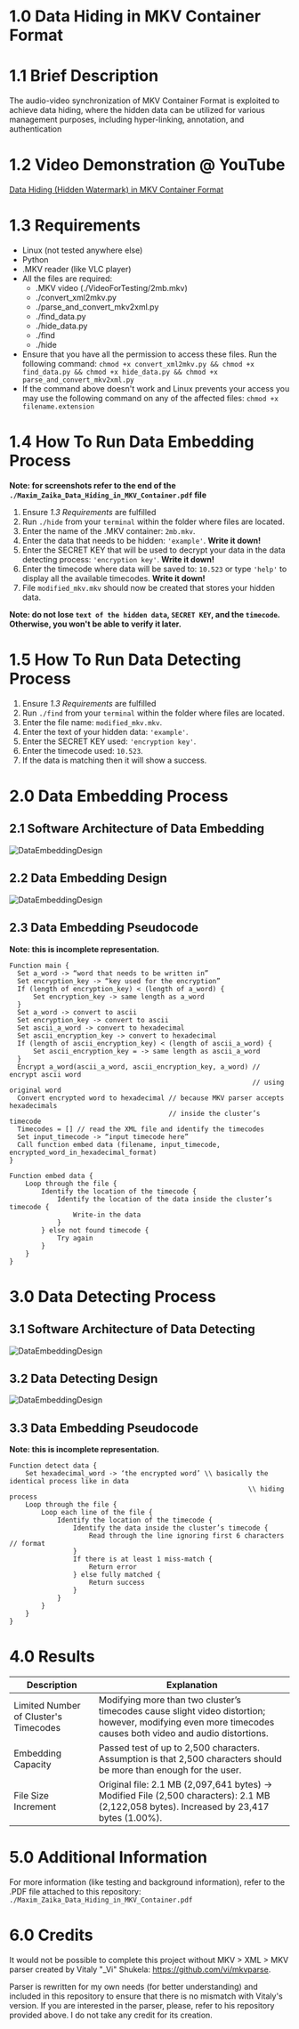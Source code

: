 # 1.0 Data Hiding in MKV Container Format

# 1.1 Brief Description

The audio-video synchronization of MKV Container Format is exploited to achieve data hiding, where the hidden data can be utilized for various management purposes, including hyper-linking, annotation, and authentication

# 1.2 Video Demonstration @ YouTube

[Data Hiding (Hidden Watermark) in MKV Container Format](https://www.youtube.com/watch?v=mhZesLEC1ys&t=4s) 

# 1.3 Requirements

- Linux (not tested anywhere else)
- Python 
- .MKV reader (like VLC player)
- All the files are required:
  - .MKV video (./VideoForTesting/2mb.mkv)
  - ./convert_xml2mkv.py
  - ./parse_and_convert_mkv2xml.py
  - ./find_data.py
  - ./hide_data.py
  - ./find
  - ./hide
- Ensure that you have all the permission to access these files. Run the following command:
  ```chmod +x convert_xml2mkv.py && chmod +x find_data.py && chmod +x hide_data.py && chmod +x parse_and_convert_mkv2xml.py```
- If the command above doesn't work and Linux prevents your access you may use the following command on any of the affected files: ```chmod +x filename.extension```

# 1.4 How To Run Data Embedding Process

**Note: for screenshots refer to the end of the ```./Maxim_Zaika_Data_Hiding_in_MKV_Container.pdf``` file**

1. Ensure *1.3 Requirements* are fulfilled
2. Run ```./hide``` from your ```terminal``` within the folder where files are located.
3. Enter the name of the .MKV container: ```2mb.mkv```.
4. Enter the data that needs to be hidden: ```'example'```. **Write it down!**
5. Enter the SECRET KEY that will be used to decrypt your data in the data detecting process: ```'encryption key'```. **Write it down!**
6. Enter the timecode where data will be saved to: ```10.523``` or type ```'help'``` to display all the available timecodes. **Write it down!**
7. File ```modified_mkv.mkv``` should now be created that stores your hidden data.

**Note: do not lose ```text of the hidden data```, ```SECRET KEY```, and the ```timecode```. Otherwise, you won't be able to verify it later.** 

# 1.5 How To Run Data Detecting Process

1. Ensure *1.3 Requirements* are fulfilled
2. Run ```./find``` from your ```terminal``` within the folder where files are located.
3. Enter the file name: ```modified_mkv.mkv```.
4. Enter the text of your hidden data: ```'example'```.
5. Enter the SECRET KEY used: ```'encryption key'```.
6. Enter the timecode used: ```10.523```.
7. If the data is matching then it will show a success.

# 2.0 Data Embedding Process

## 2.1 Software Architecture of Data Embedding

![DataEmbeddingDesign](./ImagesForDescription/System_Architecture_Of_Data_Embedding.png)

## 2.2 Data Embedding Design

![DataEmbeddingDesign](./ImagesForDescription/Data_Embedding_Design_Sequence_Diagram.png)

## 2.3 Data Embedding Pseudocode 

**Note: this is incomplete representation.**

```
Function main {
  Set a_word -> “word that needs to be written in”
  Set encryption_key -> “key used for the encryption”
  If (length of encryption_key) < (length of a_word) {
	  Set encryption_key -> same length as a_word
  }
  Set a_word -> convert to ascii
  Set encryption_key -> convert to ascii
  Set ascii_a_word -> convert to hexadecimal
  Set ascii_encryption_key -> convert to hexadecimal
  If (length of ascii_encryption_key) < (length of ascii_a_word) { 
	  Set ascii_encryption_key = -> same length as ascii_a_word
  }
  Encrypt a_word(ascii_a_word, ascii_encryption_key, a_word) // encrypt ascii word
                                                             // using original word 
  Convert encrypted word to hexadecimal // because MKV parser accepts hexadecimals
                                        // inside the cluster’s timecode
  Timecodes = [] // read the XML file and identify the timecodes
  Set input_timecode -> “input timecode here”
  Call function embed data (filename, input_timecode, encrypted_word_in_hexadecimal_format)
}

Function embed data {
	Loop through the file {
		Identify the location of the timecode {
			Identify the location of the data inside the cluster’s timecode {
				Write-in the data
			}
		} else not found timecode {
			Try again
		}
	}
}
```

# 3.0 Data Detecting Process

## 3.1 Software Architecture of Data Detecting
![DataEmbeddingDesign](./ImagesForDescription/System_Architecture_Of_Data_Detecting.png)

## 3.2 Data Detecting Design

![DataEmbeddingDesign](./ImagesForDescription/Data_Detecting_Design_Sequence_Diagram.png)

## 3.3 Data Embedding Pseudocode 

**Note: this is incomplete representation.**

```
Function detect data {
	Set hexadecimal_word -> ‘the encrypted word’ \\ basically the identical process like in data 
						                                    \\ hiding process
	Loop through the file {
		Loop each line of the file {
			Identify the location of the timecode {
				Identify the data inside the cluster’s timecode {
					Read through the line ignoring first 6 characters // format
				}
				If there is at least 1 miss-match {
					Return error
				} else fully matched {
					Return success
				}
			}
		}
	}
}

```

# 4.0 Results

| Description      | Explanation |
| ----------- | ----------- |
| Limited Number of Cluster's Timecodes      | Modifying more than two cluster’s timecodes cause slight video distortion; however, modifying even more timecodes causes both video and audio distortions.       |
| Embedding Capacity   | Passed test of up to 2,500 characters. Assumption is that 2,500 characters should be more than enough for the user.        |
| File Size Increment | Original file: 2.1 MB (2,097,641 bytes) -> Modified File (2,500 characters): 2.1 MB (2,122,058 bytes). Increased by 23,417 bytes (1.00%). |

# 5.0 Additional Information

For more information (like testing and background information), refer to the .PDF file attached to this repository: ```./Maxim_Zaika_Data_Hiding_in_MKV_Container.pdf```

# 6.0 Credits

It would not be possible to complete this project without MKV > XML > MKV parser created by Vitaly "_Vi" Shukela: https://github.com/vi/mkvparse.

Parser is rewritten for my own needs (for better understanding) and included in this repository to ensure that there is no mismatch with Vitaly's version. If you are interested in the parser, please, refer to his repository provided above. I do not take any credit for its creation.